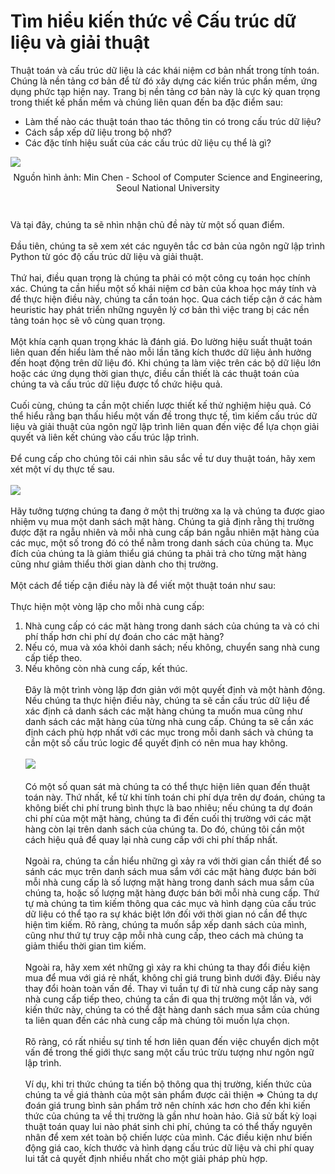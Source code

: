 # Tìm hiểu kiến thức về Cấu trúc dữ liệu và giải thuật

Thuật toán và cấu trúc dữ liệu là các khái niệm cơ bản nhất trong tính toán. Chúng là nền tảng cơ bản để từ đó xây dựng các kiến trúc phần mềm, ứng dụng phức tạp hiện nay. Trang bị nền tảng cơ bản này là cực kỳ quan trọng trong thiết kế phần mềm và chúng liên quan đến ba đặc điểm sau:
- Làm thế nào các thuật toán thao tác thông tin có trong cấu trúc dữ liệu?
- Cách sắp xếp dữ liệu trong bộ nhớ?
- Các đặc tính hiệu suất của các cấu trúc dữ liệu cụ thể là gì?

![](https://images.slideplayer.com/25/7638794/slides/slide_4.jpg)
$$\text{Nguồn hình ảnh: Min Chen - School of Computer Science and Engineering, Seoul National University}$$
<br><br>
Và tại đây, chúng ta sẽ nhìn nhận chủ đề này từ một số quan điểm. 
<br><br>
Đầu tiên, chúng ta sẽ xem xét các nguyên tắc cơ bản của ngôn ngữ lập trình Python từ góc độ cấu trúc dữ liệu và giải thuật. 
<br><br>
Thứ hai, điều quan trọng là chúng ta phải có một công cụ toán học chính xác. Chúng ta cần hiểu một số khái niệm cơ bản của khoa học máy tính và để thực hiện điều này, chúng ta cần toán học. Qua cách tiếp cận ở các hàm heuristic hay phát triển những nguyên lý cơ bản thì việc trang bị các nền tảng toán học sẽ vô cùng quan trọng.
<br><br>
Một khía cạnh quan trọng khác là đánh giá. Đo lường hiệu suất thuật toán liên quan đến
hiểu làm thế nào mỗi lần tăng kích thước dữ liệu ảnh hưởng đến hoạt động trên dữ liệu đó. Khi chúng ta làm việc trên các bộ dữ liệu lớn hoặc các ứng dụng thời gian thực, điều cần thiết là các thuật toán của chúng ta và cấu trúc dữ liệu được tổ chức hiệu quả.
<br><br>
Cuối cùng, chúng ta cần một chiến lược thiết kế thử nghiệm hiệu quả. Có thể hiểu rằng bạn thấu hiểu một vấn đề trong thực tế, tìm kiếm cấu trúc dữ liệu và giải thuật của ngôn ngữ lập trình liên quan đến việc để lựa chọn giải quyết và liên kết chúng vào cấu trúc lập trình.
<br><br>
Để cung cấp cho chúng tôi cái nhìn sâu sắc về tư duy thuật toán, hãy xem xét một ví dụ thực tế sau.
<br><br>
![](https://uploadarticle.com/wp-content/uploads/2018/03/timing-stock-market.jpg)
<br><br>
Hãy tưởng tượng chúng ta đang ở một thị trường xa lạ và chúng ta được giao nhiệm vụ mua một danh sách mặt hàng. Chúng ta giả định rằng thị trường được đặt ra ngẫu nhiên và mỗi nhà cung cấp bán ngẫu nhiên mặt hàng của các mục, một số trong đó có thể nằm trong danh sách của chúng ta. Mục đích của chúng ta là giảm thiểu giá chúng ta phải trả cho từng mặt hàng cũng như giảm thiểu thời gian dành cho thị trường. 
<br><br>
Một cách để tiếp cận điều này là để viết một thuật toán như sau:
<br><br>
Thực hiện một vòng lặp cho mỗi nhà cung cấp:
1. Nhà cung cấp có các mặt hàng trong danh sách của chúng ta và có chi phí thấp hơn chi phí dự đoán cho các mặt hàng?
2. Nếu có, mua và xóa khỏi danh sách; nếu không, chuyển sang nhà cung cấp tiếp theo.
3. Nếu không còn nhà cung cấp, kết thúc.
<br><br>
Đây là một trình vòng lặp đơn giản với một quyết định và một hành động. Nếu chúng ta thực hiện điều này, chúng ta sẽ cần cấu trúc dữ liệu để xác định cả danh sách các mặt hàng chúng ta muốn mua cũng như danh sách các mặt hàng của từng nhà cung cấp. Chúng ta sẽ cần xác định cách phù hợp nhất với các mục trong mỗi danh sách và chúng ta cần một số cấu trúc logic để quyết định có nên mua hay không.
<br><br>
![](https://marketrealist.imgix.net/uploads/2016/09/Soybean-Prices-2016-09-12.jpg)
<br><br>
Có một số quan sát mà chúng ta có thể thực hiện liên quan đến thuật toán này. Thứ nhất, kể từ khi tính toán chi phí dựa trên dự đoán, chúng ta không biết chi phí trung bình thực là bao nhiêu; nếu chúng ta dự đoán chi phí của một mặt hàng, chúng ta đi đến cuối thị trường với các mặt hàng còn lại trên danh sách của chúng ta. Do đó, chúng tôi cần một cách hiệu quả để quay lại nhà cung cấp với chi phí thấp nhất.
<br><br>
Ngoài ra, chúng ta cần hiểu những gì xảy ra với thời gian cần thiết để so sánh các mục trên danh sách mua sắm với các mặt hàng được bán bởi mỗi nhà cung cấp là số lượng mặt hàng trong danh sách mua sắm của chúng ta, hoặc số lượng mặt hàng được bán bởi mỗi nhà cung cấp. Thứ tự mà chúng ta tìm kiếm thông qua các mục và hình dạng của cấu trúc dữ liệu có thể tạo ra sự khác biệt lớn đối với thời gian nó cần để thực hiện tìm kiếm. Rõ ràng, chúng ta muốn sắp xếp danh sách của mình, cũng như thứ tự truy cập mỗi nhà cung cấp, theo cách mà chúng ta giảm thiểu thời gian tìm kiếm.
<br><br>
Ngoài ra, hãy xem xét những gì xảy ra khi chúng ta thay đổi điều kiện mua để mua với giá rẻ nhất, không chỉ giá trung bình dưới đây. Điều này thay đổi hoàn toàn vấn đề. Thay vì tuần tự đi từ nhà cung cấp này sang nhà cung cấp tiếp theo, chúng ta cần đi qua thị trường một lần và, với kiến thức này, chúng ta có thể đặt hàng danh sách mua sắm của chúng ta liên quan đến các nhà cung cấp mà chúng tôi muốn lựa chọn.
<br><br>
Rõ ràng, có rất nhiều sự tinh tế hơn liên quan đến việc chuyển dịch một vấn đề trong thế giới thực sang một cấu trúc trừu tượng như ngôn ngữ lập trình. 
<br><br>
Ví dụ, khi tri thức chúng ta tiến bộ thông qua thị trường, kiến thức của chúng ta về giá thành của một sản phẩm được cải thiện => Chúng ta dự đoán giá trung bình sản phẩm trở nên chính xác hơn cho đến khi kiến thức của chúng ta về thị trường là gần như hoàn hảo. Giả sử bất kỳ loại thuật toán quay lui nào phát sinh chi phí, chúng ta có thể thấy nguyên nhân để xem xét toàn bộ chiến lược của mình. Các điều kiện như biến động giá cao, kích thước và hình dạng cấu trúc dữ liệu và chi phí quay lui tất cả quyết định nhiều nhất cho một giải pháp phù hợp.
